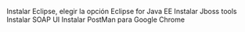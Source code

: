 Instalar Eclipse, elegir la opción Eclipse for Java EE
	Instalar Jboss tools 
	Instalar SOAP UI
	Instalar PostMan para Google Chrome
